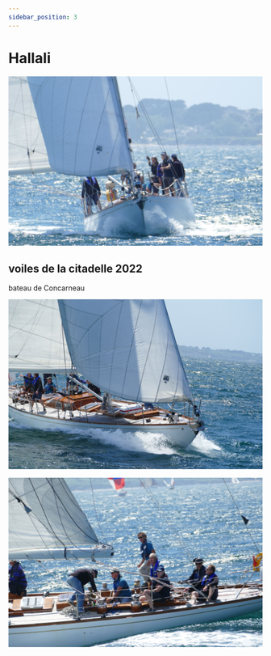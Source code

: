 ```yaml
---
sidebar_position: 3
---
```


 # Hallali
 ![mon bate](/img/hal1.jpeg "Breizh Cup 2024")
 ## voiles de la citadelle 2022
 bateau de Concarneau
 
 ![mon bate](/img/hal7.jpeg "Breizh Cup 2024")

  
   
  

  ![mon bate](/img/hal2.jpeg "Breizh Cup 2024")